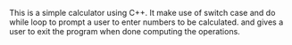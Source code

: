 This is a simple calculator using C++.
It make use of switch case and do while loop
to prompt a user to enter numbers to be calculated.
and gives a user to exit the program when done computing the
operations.
